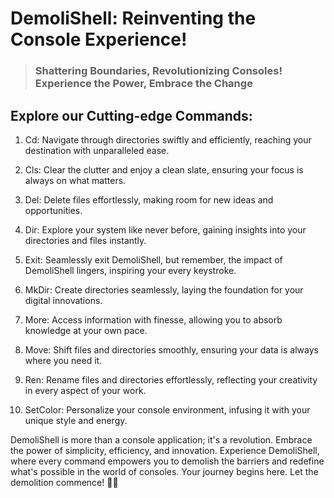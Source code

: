 # DemoliShell: Reinventing the Console Experience!
> ### **Shattering Boundaries, Revolutionizing Consoles! Experience the Power, Embrace the Change**

## Explore our Cutting-edge Commands:

1. Cd: Navigate through directories swiftly and efficiently, reaching your destination with unparalleled ease.

2. Cls: Clear the clutter and enjoy a clean slate, ensuring your focus is always on what matters.

3. Del: Delete files effortlessly, making room for new ideas and opportunities.

4. Dir: Explore your system like never before, gaining insights into your directories and files instantly.

5. Exit: Seamlessly exit DemoliShell, but remember, the impact of DemoliShell lingers, inspiring your every keystroke.

6. MkDir: Create directories seamlessly, laying the foundation for your digital innovations.

7. More: Access information with finesse, allowing you to absorb knowledge at your own pace.

8. Move: Shift files and directories smoothly, ensuring your data is always where you need it.

9. Ren: Rename files and directories effortlessly, reflecting your creativity in every aspect of your work.

10. SetColor: Personalize your console environment, infusing it with your unique style and energy.

DemoliShell is more than a console application; it's a revolution. Embrace the power of simplicity, efficiency, and innovation. Experience DemoliShell, where every command empowers you to demolish the barriers and redefine what's possible in the world of consoles. Your journey begins here. Let the demolition commence! 🚀✨
